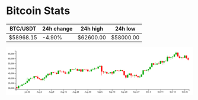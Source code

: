 # Bitcoin Stats

BTC/USDT|24h change|24h high|24h low|
|---|---|---|---|
|$58968.15|-4.90%|$62600.00|$58000.00|

<img src="./chart.svg">

